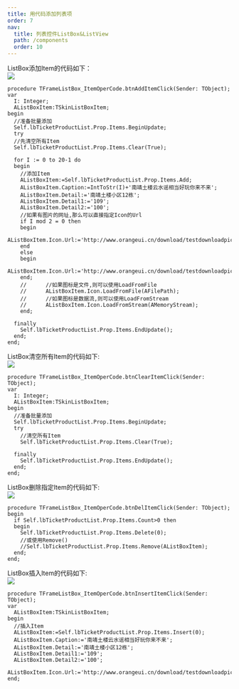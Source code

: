 ```yaml
---
title: 用代码添加列表项
order: 7
nav:
  title: 列表控件ListBox&ListView
  path: /components
  order: 10
---
```


ListBox添加Item的代码如下：  
![](http://www.orangeui.cn/orangeuiblog/OrangeUI/10.10.OrangeUI%E6%8E%A7%E4%BB%B6%E4%BD%BF%E7%94%A8%E8%AF%B4%E6%98%8E(%E5%88%97%E8%A1%A8%E6%A1%86%E6%8E%A7%E4%BB%B6ListBox)(%E7%A4%BA%E4%BE%8B10%20%E7%94%A8%E4%BB%A3%E7%A0%81%E6%B7%BB%E5%8A%A0%E5%88%A0%E9%99%A4Item).files/image001.png)

```delphi | pure
procedure TFrameListBox_ItemOperCode.btnAddItemClick(Sender: TObject);  
var  
  I: Integer;  
  AListBoxItem:TSkinListBoxItem;  
begin  
  //准备批量添加  
  Self.lbTicketProductList.Prop.Items.BeginUpdate;  
  try  
  //先清空所有Item  
  Self.lbTicketProductList.Prop.Items.Clear(True);  
    
  for I := 0 to 20-1 do  
  begin  
    //添加Item  
    AListBoxItem:=Self.lbTicketProductList.Prop.Items.Add;  
    AListBoxItem.Caption:=IntToStr(I)+'南靖土楼云水谣相当好玩你来不来';  
    AListBoxItem.Detail:='南靖土楼小区12栋';  
    AListBoxItem.Detail1:='109';  
    AListBoxItem.Detail2:='100';  
    //如果有图片的网址,那么可以直接指定Icon的Url  
    if I mod 2 = 0 then  
    begin  
      AListBoxItem.Icon.Url:='http://www.orangeui.cn/download/testdownloadpicturemanager/TicketProduct1.png';  
    end  
    else  
    begin  
      AListBoxItem.Icon.Url:='http://www.orangeui.cn/download/testdownloadpicturemanager/TicketProduct2.png';  
    end;  
    //      //如果图标是文件,则可以使用LoadFromFile  
    //      AListBoxItem.Icon.LoadFromFile(AFilePath);  
    //      //如果图标是数据流,则可以使用LoadFromStream  
    //      AListBoxItem.Icon.LoadFromStream(AMemoryStream);  
    end;  
    
  finally  
    Self.lbTicketProductList.Prop.Items.EndUpdate();  
  end;  
end;  
```

 
ListBox清空所有Item的代码如下:  
![](http://www.orangeui.cn/orangeuiblog/OrangeUI/10.10.OrangeUI%E6%8E%A7%E4%BB%B6%E4%BD%BF%E7%94%A8%E8%AF%B4%E6%98%8E(%E5%88%97%E8%A1%A8%E6%A1%86%E6%8E%A7%E4%BB%B6ListBox)(%E7%A4%BA%E4%BE%8B10%20%E7%94%A8%E4%BB%A3%E7%A0%81%E6%B7%BB%E5%8A%A0%E5%88%A0%E9%99%A4Item).files/image003.png)


```delphi | pure
procedure TFrameListBox_ItemOperCode.btnClearItemClick(Sender: TObject);  
var  
  I: Integer;  
  AListBoxItem:TSkinListBoxItem;  
begin  
  //准备批量添加  
  Self.lbTicketProductList.Prop.Items.BeginUpdate;  
  try  
    //清空所有Item  
    Self.lbTicketProductList.Prop.Items.Clear(True);  
    
  finally  
    Self.lbTicketProductList.Prop.Items.EndUpdate();  
  end;  
end;  
```
 
 
 
ListBox删除指定Item的代码如下:  
![](http://www.orangeui.cn/orangeuiblog/OrangeUI/10.10.OrangeUI%E6%8E%A7%E4%BB%B6%E4%BD%BF%E7%94%A8%E8%AF%B4%E6%98%8E(%E5%88%97%E8%A1%A8%E6%A1%86%E6%8E%A7%E4%BB%B6ListBox)(%E7%A4%BA%E4%BE%8B10%20%E7%94%A8%E4%BB%A3%E7%A0%81%E6%B7%BB%E5%8A%A0%E5%88%A0%E9%99%A4Item).files/image005.png)


```delphi | pure
procedure TFrameListBox_ItemOperCode.btnDelItemClick(Sender: TObject);  
begin  
  if Self.lbTicketProductList.Prop.Items.Count>0 then  
  begin  
    Self.lbTicketProductList.Prop.Items.Delete(0);
    //或使用Remove()  
    //Self.lbTicketProductList.Prop.Items.Remove(AListBoxItem);  
  end;  
end;  
```
 
 
 
 
ListBox插入Item的代码如下:  
![](http://www.orangeui.cn/orangeuiblog/OrangeUI/10.10.OrangeUI%E6%8E%A7%E4%BB%B6%E4%BD%BF%E7%94%A8%E8%AF%B4%E6%98%8E(%E5%88%97%E8%A1%A8%E6%A1%86%E6%8E%A7%E4%BB%B6ListBox)(%E7%A4%BA%E4%BE%8B10%20%E7%94%A8%E4%BB%A3%E7%A0%81%E6%B7%BB%E5%8A%A0%E5%88%A0%E9%99%A4Item).files/image007.png)


```delphi | pure
procedure TFrameListBox_ItemOperCode.btnInsertItemClick(Sender: TObject);  
var  
  AListBoxItem:TSkinListBoxItem;   
begin  
  //插入Item  
  AListBoxItem:=Self.lbTicketProductList.Prop.Items.Insert(0);  
  AListBoxItem.Caption:='南靖土楼云水谣相当好玩你来不来';  
  AListBoxItem.Detail:='南靖土楼小区12栋';  
  AListBoxItem.Detail1:='109';  
  AListBoxItem.Detail2:='100';  
  AListBoxItem.Icon.Url:='http://www.orangeui.cn/download/testdownloadpicturemanager/TicketProduct1.png';  
end;  
```
 
 